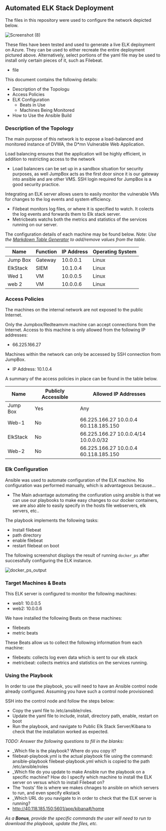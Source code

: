 ## Automated ELK Stack Deployment

The files in this repository were used to configure the network depicted below.

![Screenshot (8)](https://user-images.githubusercontent.com/84424172/120985613-c7967b00-c749-11eb-9c1e-eaeb3a8c16a5.png)



These files have been tested and used to generate a live ELK deployment on Azure. They can be used to either recreate the entire deployment pictured above. Alternatively, select portions of the yaml file may be used to install only certain pieces of it, such as Filebeat.

  - file

This document contains the following details:
- Description of the Topologu
- Access Policies
- ELK Configuration
  - Beats in Use
  - Machines Being Monitored
- How to Use the Ansible Build


### Description of the Topology

The main purpose of this network is to expose a load-balanced and monitored instance of DVWA, the D*mn Vulnerable Web Application.

Load balancing ensures that the application will be highly efficient, in addition to restricting access to the network
- Load balancers can be set up in a sandbox situation for security purposes, as well JumpBox acts as the first door since it is our gateway into ansible and are other VMS. SSH login required for JumpBox is a good security practice.

Integrating an ELK server allows users to easily monitor the vulnerable VMs for changes to the log events and system efficiency.
- Filebeat monitors log files, or where it is specified to watch. It colects the log events and forwards them to Elk stack server.
- Metricbeats watchs both the metrics and statistics of the services running on our server.

The configuration details of each machine may be found below.
_Note: Use the [Markdown Table Generator](http://www.tablesgenerator.com/markdown_tables) to add/remove values from the table_.

| Name     | Function | IP Address | Operating System |
|----------|----------|------------|------------------|
| Jump Box | Gateway  | 10.0.0.1   | Linux            |
| ElkStack | SIEM     | 10.1.0.4   | Linux            |
| Wed 1    | VM       | 10.0.0.5   | Linux            |
| web 2    | VM       | 10.0.0.6   | Linux            |

### Access Policies

The machines on the internal network are not exposed to the public Internet. 

Only the Jumpbox/Redteamvm machine can accept connections from the Internet. Access to this machine is only allowed from the following IP addresses:
- 66.225.166.27

Machines within the network can only be accessed by SSH connection from JumpBox.
- IP Address: 10.1.0.4

A summary of the access policies in place can be found in the table below.

| Name     | Publicly Accessible | Allowed IP Addresses |
|----------|---------------------|----------------------|
| Jump Box | Yes                 |  Any                 |
| Web-1    | No                  |  66.225.166.27 10.0.0.4 60.118.185.150 |
| ElkStack | No                  |  66.225.166.27 10.0.0.4/14 10.0.0.0/32 |
| Web-2    | No                  |  66.225.166.27 10.0.0.4 60.118.185.150 |

### Elk Configuration

Ansible was used to automate configuration of the ELK machine. No configuration was performed manually, which is advantageous because...
- The Main advantage automating the confiuration using ansible is that we can use our playbooks to make easy changes to our docker containers, we are also able to easily specify in the hosts file webservers, elk servers, etc..

The playbook implements the following tasks:
- Install filebeat
- path directory
- enable filebeat
- restart filebeat on boot

The following screenshot displays the result of running `docker_ps` after successfully configuring the ELK instance.

![docker_ps_output](https://user-images.githubusercontent.com/84424172/120985486-a9307f80-c749-11eb-9e23-78348761773b.png)

### Target Machines & Beats
This ELK server is configured to monitor the following machines:
- web1: 10.0.0.5
- web2: 10.0.0.6

We have installed the following Beats on these machines:
- filebeats
- metric beats

These Beats allow us to collect the following information from each machine:
- filebeats: collects log even data which is sent to our elk stack
- metricbeat: collects metrics and statistics on the services running.

### Using the Playbook
In order to use the playbook, you will need to have an Ansible control node already configured. Assuming you have such a control node provisioned: 

SSH into the control node and follow the steps below:
- Copy the yaml file to /etc/ansible/roles.
- Update the yaml file to include, install, directory path, enable, restart on boot
- Run the playbook, and navigate to Public Elk Stack Server/Kibana to check that the installation worked as expected.

_TODO: Answer the following questions to fill in the blanks:_
- _Which file is the playbook? Where do you copy it?
- filebeat-playbook.yml is the actual playbook file using the command: ansible-playbook filebeat-playbook.yml which is copied to the path /etc/ansible/roles
- _Which file do you update to make Ansible run the playbook on a specific machine? How do I specify which machine to install the ELK server on versus which to install Filebeat on?
- The 'hosts' file is where we makes chnages to ansible on which servers to run, and even specify elkstack
- _Which URL do you navigate to in order to check that the ELK server is running?
- http://40.118.185.150:5601/app/kibana#/home

_As a **Bonus**, provide the specific commands the user will need to run to download the playbook, update the files, etc._
